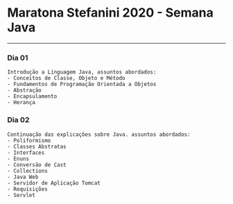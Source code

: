 # Maratona Stefanini 2020 - Semana Java
---

### Dia 01
    Introdução a Linguagem Java, assuntos abordados:
    - Conceitos de Classe, Objeto e Método
    - Fundamentos de Programação Orientada a Objetos
    - Abstração
    - Encapsulamento
    - Herança

### Dia 02
    Continuação das explicações sobre Java. assuntos abordados:
    - Poliformismo
    - Classes Abstratas
    - Interfaces
    - Enuns
    - Conversão de Cast
    - Collections
    - Java Web
    - Servidor de Aplicação Tomcat
    - Requisições
    - Servlet
